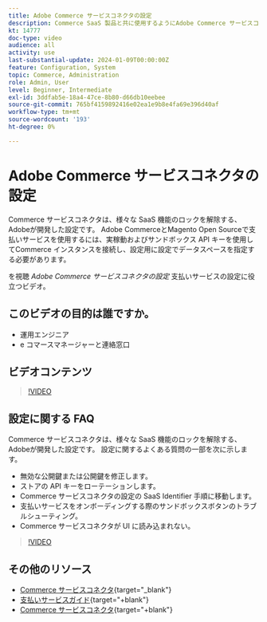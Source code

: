 ```yaml
---
title: Adobe Commerce サービスコネクタの設定
description: Commerce SaaS 製品と共に使用するようにAdobe Commerce サービスコネクタを設定する方法と、一般的な問題を解決する方法について説明します。
kt: 14777
doc-type: video
audience: all
activity: use
last-substantial-update: 2024-01-09T00:00:00Z
feature: Configuration, System
topic: Commerce, Administration
role: Admin, User
level: Beginner, Intermediate
exl-id: 3ddfab5e-18a4-47ce-8b80-d66db10eebee
source-git-commit: 765bf4159892416e02ea1e9b8e4fa69e396d40af
workflow-type: tm+mt
source-wordcount: '193'
ht-degree: 0%

---
```


# Adobe Commerce サービスコネクタの設定

Commerce サービスコネクタは、様々な SaaS 機能のロックを解除する、Adobeが開発した設定です。 Adobe CommerceとMagento Open Sourceで支払いサービスを使用するには、実稼動およびサンドボックス API キーを使用してCommerce インスタンスを接続し、設定用に設定でデータスペースを指定する必要があります。

を視聴 _Adobe Commerce サービスコネクタの設定_ 支払いサービスの設定に役立つビデオ。

## このビデオの目的は誰ですか。

- 運用エンジニア
- e コマースマネージャーと連絡窓口

## ビデオコンテンツ

>[!VIDEO](https://video.tv.adobe.com/v/3425958?learn=on)

## 設定に関する FAQ

Commerce サービスコネクタは、様々な SaaS 機能のロックを解除する、Adobeが開発した設定です。 設定に関するよくある質問の一部を次に示します。

- 無効な公開鍵または公開鍵を修正します。
- ストアの API キーをローテーションします。
- Commerce サービスコネクタの設定の SaaS Identifier 手順に移動します。
- 支払いサービスをオンボーディングする際のサンドボックスボタンのトラブルシューティング。
- Commerce サービスコネクタが UI に読み込まれない。

>[!VIDEO](https://video.tv.adobe.com/v/3425959?learn=on)

## その他のリソース

- [Commerce サービスコネクタ](https://experienceleague.adobe.com/docs/commerce-merchant-services/user-guides/integration-services/saas.html){target="_blank"}
- [支払いサービスガイド](https://experienceleague.adobe.com/docs/commerce-merchant-services/payment-services/guide-overview.html){target="+blank"}
- [Commerce サービスコネクタ](https://experienceleague.adobe.com/docs/commerce-merchant-services/user-guides/integration-services/saas.html){target="+blank"}
